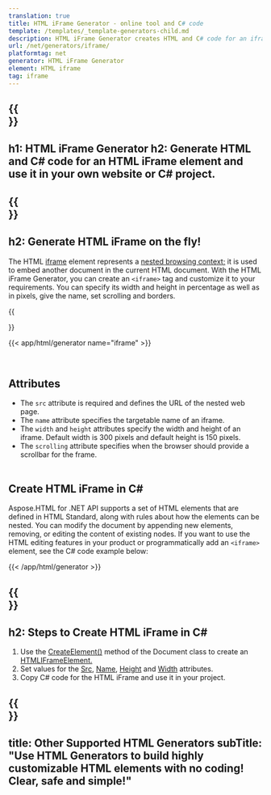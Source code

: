 ```yaml
---
translation: true
title: HTML iFrame Generator - online tool and C# code
template: /templates/_template-generators-child.md
description: HTML iFrame Generator creates HTML and C# code for an iframe element. Preview the result and copy the generated code to your website.
url: /net/generators/iframe/
platformtag: net
generator: HTML iFrame Generator
element: HTML iframe
tag: iframe
---
```


{{<section banner>}}
---
h1: HTML iFrame Generator
h2: Generate HTML and C# code for an HTML iFrame element and use it in your own website or C# project.
---

{{<section overview>}}
---
h2: Generate HTML iFrame on the fly!
---

The HTML [iframe](https://html.spec.whatwg.org/multipage/iframe-embed-object.html#the-iframe-element) element represents a [nested browsing context;](https://html.spec.whatwg.org/multipage/browsers.html#nested-browsing-context) it is used to embed another document in the current HTML document. With the HTML iFrame Generator, you can create an `<iframe>` tag and customize it to your requirements. You can specify its width and height in percentage as well as in pixels, give the name, set scrolling and borders.

{{<section plugin>}}

{{< app/html/generator name="iframe" >}}

<br>
<h2> Attributes </h2>

 - The `src` attribute is required and defines the URL of the nested web page.
 - The `name` attribute specifies the targetable name of an iframe.
 - The `width` and `height` attributes specify the width and height of an iframe. Default width is 300 pixels and default height is 150 pixels.
 - The `scrolling` attribute specifies when the browser should provide a scrollbar for the frame.
 <br><br>

<h2> Create HTML iFrame in C#</h2>

Aspose.HTML for .NET API supports a set of HTML elements that are defined in HTML Standard, along with rules about how the elements can be nested. You can modify the document by appending new elements, removing, or editing the content of existing nodes. If you want to use the HTML editing features in your product or programmatically add an `<iframe>` element, see the C# code example below:

{{< /app/html/generator >}}

{{<section steps>}}
---
h2: Steps to Create HTML iFrame in C#
---

1.  Use the [CreateElement()](https://reference.aspose.com/html/net/aspose.html.dom/document/createelement/) method of the Document class to create an [HTMLIFrameElement.](https://reference.aspose.com/html/net/aspose.html/htmliframeelement/)
2. Set values for the [Src](https://reference.aspose.com/html/net/aspose.html/htmliframeelement/src/), [Name](https://reference.aspose.com/html/net/aspose.html/htmliframeelement/name/), [Height](https://reference.aspose.com/html/net/aspose.html/htmliframeelement/height/) and [Width](https://reference.aspose.com/html/net/aspose.html/htmliframeelement/width/) attributes.
3. Copy C# code for the HTML iFrame and use it in your project.

{{<section other-generators>}}
---
title: Other Supported HTML Generators
subTitle: "Use HTML Generators to build highly customizable HTML elements with no coding! Clear, safe and simple!"
---